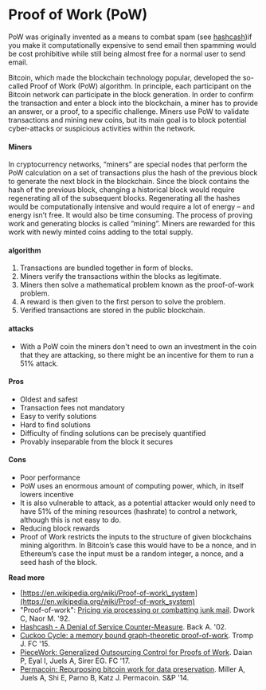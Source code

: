 # Proof of Work \(PoW\)



PoW was originally invented as a means to combat spam \(see [hashcash](https://en.wikipedia.org/wiki/Hashcash)\)if you make it computationally expensive to send email then spamming would be cost prohibitive while still being almost free for a normal user to send email.

Bitcoin, which made the blockchain technology popular, developed the so-called Proof of Work \(PoW\) algorithm. In principle, each participant on the Bitcoin network can participate in the block generation. In order to confirm the transaction and enter a block into the blockchain, a miner has to provide an answer, or a proof, to a specific challenge. Miners use PoW to validate transactions and mining new coins, but its main goal is to block potential cyber-attacks or suspicious activities within the network.

#### Miners

In cryptocurrency networks, “miners” are special nodes that perform the PoW calculation on a set of transactions plus the hash of the previous block to generate the next block in the blockchain. Since the block contains the hash of the previous block, changing a historical block would require regenerating all of the subsequent blocks. Regenerating all the hashes would be computationally intensive and would require a lot of energy – and energy isn’t free. It would also be time consuming. The process of proving work and generating blocks is called ”mining”. Miners are rewarded for this work with newly minted coins adding to the total supply.

#### algorithm

1. Transactions are bundled together in form of blocks.
2. Miners verify the transactions within the blocks as legitimate.
3. Miners then solve a mathematical problem known as the proof-of-work problem.
4. A reward is then given to the first person to solve the problem.
5. Verified transactions are stored in the public blockchain.

#### attacks

* With a PoW coin the miners don't need to own an investment in the coin that they are attacking, so there might be an incentive for them to run a 51% attack.

#### Pros

* Oldest and safest
* Transaction fees not mandatory
* Easy to verify solutions
* Hard to find solutions
* Difficulty of finding solutions can be precisely quantified
* Provably inseparable from the block it secures

#### Cons

* Poor performance
* PoW uses an enormous amount of computing power, which, in itself lowers incentive
* It is also vulnerable to attack, as a potential attacker would only need to have 51% of the mining resources \(hashrate\) to control a network, although this is not easy to do.
* Reducing block rewards
* Proof of Work restricts the inputs to the structure of given blockchains mining algorithm. In Bitcoin’s case this would have to be a nonce, and in Ethereum’s case the input must be a random integer, a nonce, and a seed hash of the block.

**Read more**

* [https://en.wikipedia.org/wiki/Proof-of-work\_system](https://en.wikipedia.org/wiki/Proof-of-work_system)
* "Proof-of-work": [Pricing via processing or combatting junk mail](https://web.cs.dal.ca/~abrodsky/7301/readings/DwNa93.pdf). Dwork C, Naor M. '92.
* [Hashcash - A Denial of Service Counter-Measure](http://www.hashcash.org/papers/hashcash.pdf). Back A. '02.
* [Cuckoo Cycle: a memory bound graph-theoretic proof-of-work](http://fc15.ifca.ai/preproceedings/bitcoin/paper_12.pdf). Tromp J. FC '15.
* [PieceWork: Generalized Outsourcing Control for Proofs of Work](http://fc17.ifca.ai/bitcoin/papers/bitcoin17-final24.pdf). Daian P, Eyal I, Juels A, Sirer EG. FC '17.
* [Permacoin: Repurposing bitcoin work for data preservation](http://ieeexplore.ieee.org/iel7/6954656/6956545/06956582.pdf). Miller A, Juels A, Shi E, Parno B, Katz J. Permacoin. S&P '14.

